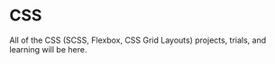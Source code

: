 # CSS
All of the CSS (SCSS, Flexbox, CSS Grid Layouts) projects, trials, and learning will be here.
